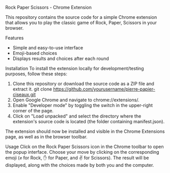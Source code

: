 Rock Paper Scissors - Chrome Extension

This repository contains the source code for a simple Chrome extension that allows you to play the classic game of Rock, Paper, Scissors in your browser.

Features
- Simple and easy-to-use interface
- Emoji-based choices
- Displays results and choices after each round

Installation
To install the extension locally for development/testing purposes, follow these steps:
1. Clone this repository or download the source code as a ZIP file and extract it.
  git clone https://github.com/yourusername/pierre-papier-ciseaux.git
2. Open Google Chrome and navigate to chrome://extensions/.
3. Enable "Developer mode" by toggling the switch in the upper-right corner of the page.
4. Click on "Load unpacked" and select the directory where the extension's source code is located (the folder containing manifest.json).

The extension should now be installed and visible in the Chrome Extensions page, as well as in the browser toolbar.

Usage
Click on the Rock Paper Scissors icon in the Chrome toolbar to open the popup interface. Choose your move by clicking on the corresponding emoji (✊ for Rock, ✋ for Paper, and ✌️ for Scissors). The result will be displayed, along with the choices made by both you and the computer.
